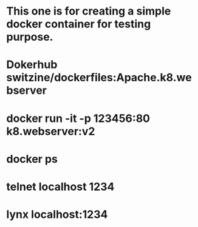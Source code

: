# This one is for creating a simple docker container for testing purpose.
# Dokerhub switzine/dockerfiles:Apache.k8.webserver
# docker run -it -p 123456:80  k8.webserver:v2
# docker ps
#  telnet localhost 1234
#  lynx localhost:1234
